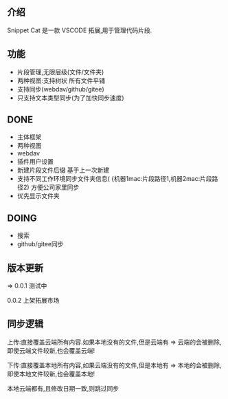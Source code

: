## 介绍

Snippet Cat 是一款 VSCODE 拓展,用于管理代码片段.

## 功能

- 片段管理,无限层级(文件/文件夹) 
- 两种视图:支持树状 所有文件平铺
- 支持同步(webdav/github/gitee)
- 只支持文本类型同步(为了加快同步速度)

## DONE

- 主体框架
- 两种视图
- webdav
- 插件用户设置
- 新建片段文件后缀 基于上一次新建
- 支持不同工作环境同步文件夹信息(  {机器1mac:片段路径1,机器2mac:片段路径2) 方便公司家里同步
- 优先显示文件夹

## DOING

- 搜索
- github/gitee同步



## 版本更新

=> 0.0.1 测试中

   0.0.2 上架拓展市场




## 同步逻辑

上传:直接覆盖云端所有内容.如果本地没有的文件,但是云端有 => 云端的会被删除, 即使云端文件较新,也会覆盖云端!

下传:直接覆盖本地所有内容,如果云端没有的文件,但是本地有 => 本地的会被删除, 即使本地文件较新,也会覆盖本地!

本地云端都有,且修改日期一致,则跳过同步

## 